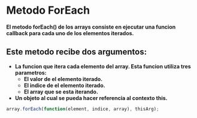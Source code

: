 # Metodo ForEach

**El metodo forEach() de los arrays consiste en ejecutar una funcion callback para cada uno de los elementos iterados.**

## Este metodo recibe dos argumentos: 

- **La funcion que itera cada elemento del array. Esta funcion utiliza tres parametros:**
	- **El valor de el elemento iterado.**
	- **El indice de el elemento iterado.**
	- **El array que se esta iterando.**
- **Un objeto al cual se pueda hacer referencia al contexto this.**

```javascript
array.forEach(function(element, indice, array), thisArg);
```